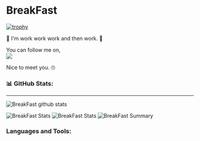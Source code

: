 # BreakFast

 [![trophy](https://github-profile-trophy.vercel.app/?username=Breakfast34&theme=dark_lover&count_private=true&column=7&margin-w=15&margin-h=15)]()
<!-- [![trophy](https://github-profile-trophy.vercel.app/?username=dudkinox)](https://github.com/ryo-ma/github-profile-trophy) -->

🤤 
I'm work work work and then work. 🤔

You can follow me on,<br>
<a href = "https://www.facebook.com/Breakfast.mp34" target="blank">
  <img src="https://img.icons8.com/fluency/30/000000/facebook-new.png"/>
</a>


Nice to meet you. 🙄

<!-- <center> -->
<!--   <div> -->
<!--     <img src="https://github-readme-stats.vercel.app/api?username=Breakfast34&show_icons=true&theme=dark" height="170" /> -->
<!--   </div> -->
<!-- </center> --> 

### 📊 GitHub Stats: 
--- 
![BreakFast github stats](https://github-readme-stats.vercel.app/api?username=dudkinox&theme=radical&show_icons=true&count_private=true)

![BreakFast Stats](https://github-profile-summary-cards.vercel.app/api/cards/repos-per-language?username=Breakfast34&theme=solarized_dark&count_private=true)
![BreakFast Stats](https://github-profile-summary-cards.vercel.app/api/cards/most-commit-language?username=Breakfast34&theme=solarized_dark&count_private=true)
![BreakFast Summary](https://github-profile-summary-cards.vercel.app/api/cards/profile-details?username=Breakfast34&theme=solarized_dark&count_private=true)


<p align="left">
</p> 

<h3 align="left">Languages and Tools:</h3> 
 </p>
